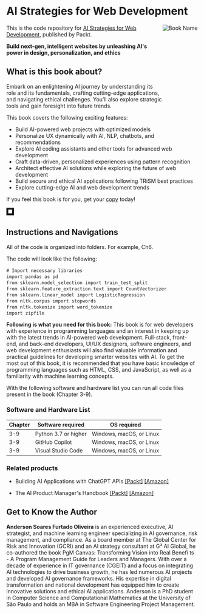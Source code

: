  # ​AI Strategies for Web Development

<a href="https://www.packtpub.com/en-us/product/ai-strategies-for-web-development-9781835886304"><img src="https://content.packt.com/_/image/original/B22204/cover_image_large.jpg" alt="Book Name" height="256px" align="right"></a>

This is the code repository for [​AI Strategies for Web Development](https://www.packtpub.com/en-us/product/ai-strategies-for-web-development-9781835886304), published by Packt.

**Build next-gen, intelligent websites by unleashing AI's power in design, personalization, and ethics**

## What is this book about?
Embark on an enlightening AI journey by understanding its role and its fundamentals, crafting cutting-edge applications, and navigating ethical challenges. You’ll also explore strategic tools and gain foresight into future trends.

This book covers the following exciting features:
* Build AI-powered web projects with optimized models
* Personalize UX dynamically with AI, NLP, chatbots, and recommendations
* Explore AI coding assistants and other tools for advanced web development
* Craft data-driven, personalized experiences using pattern recognition
* Architect effective AI solutions while exploring the future of web development
* Build secure and ethical AI applications following TRiSM best practices
* Explore cutting-edge AI and web development trends

If you feel this book is for you, get your [copy](https://www.amazon.com/Strategies-Web-Development-intelligent-personalization/dp/1835886302) today!

<a href="https://www.packtpub.com/?utm_source=github&utm_medium=banner&utm_campaign=GitHubBanner"><img src="https://raw.githubusercontent.com/PacktPublishing/GitHub/master/GitHub.png" 
alt="https://www.packtpub.com/" border="5" /></a>


## Instructions and Navigations
All of the code is organized into folders. For example, Ch6.

The code will look like the following:
```
# Import necessary libraries
import pandas as pd
from sklearn.model_selection import train_test_split
from sklearn.feature_extraction.text import CountVectorizer
from sklearn.linear_model import LogisticRegression
from nltk.corpus import stopwords
from nltk.tokenize import word_tokenize
import zipfile
```

**Following is what you need for this book:**
This book is for web developers with experience in programming languages and an interest in keeping up with the latest trends in AI-powered web development. Full-stack, front-end, and back-end developers, UI/UX designers, software engineers, and web development enthusiasts will also find valuable information and practical guidelines for developing smarter websites with AI. To get the most out of this book, it is recommended that you have basic knowledge of programming languages such as HTML, CSS, and JavaScript, as well as a familiarity with machine learning concepts.

With the following software and hardware list you can run all code files present in the book (Chapter 3-9).

### Software and Hardware List

| Chapter  | Software required                   | OS required                        |
| -------- | ------------------------------------| -----------------------------------|
| 3-9        | Python 3.7 or higher                     | Windows, macOS, or Linux |
| 3-9        | GitHub Copilot            |Windows, macOS, or Linux |
| 3-9        | Visual Studio Code            | Windows, macOS, or Linux |

### Related products
* Building AI Applications with ChatGPT APIs [[Packt]](https://www.packtpub.com/en-us/product/building-ai-applications-with-chatgpt-apis-9781805127567) [[Amazon]](https://www.amazon.com/Building-Applications-ChatGPT-APIs-DALL/dp/180512756X)

* The AI Product Manager's Handbook [[Packt]](https://www.packtpub.com/en-us/product/the-ai-product-managers-handbook-9781804612934) [[Amazon]](https://www.amazon.com/AI-Product-Managers-Handbook-advantage/dp/1804612936)

## Get to Know the Author
**Anderson Soares Furtado Oliveira** is an experienced executive, AI strategist, and machine learning
engineer specializing in AI governance, risk management, and compliance. As a board member at The
Global Center for Risk and Innovation (GCRI) and an AI strategy consultant at G³ AI Global, he
co-authored the book PgM Canvas: Transforming Vision into Real Benefi ts - A Program Management
Guide for Leaders and Managers. With over a decade of experience in IT governance (CGEIT) and a
focus on integrating AI technologies to drive business growth, he has led numerous AI projects and
developed AI governance frameworks.
His expertise in digital transformation and national development has equipped him to create
innovative solutions and ethical AI applications. Anderson is a PhD student in Computer Science and
Computational Mathematics at the University of São Paulo and holds an MBA in Software Engineering
Project Management.
